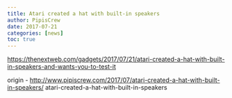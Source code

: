 ```yaml
---
title: Atari created a hat with built-in speakers
author: PipisCrew
date: 2017-07-21
categories: [news]
toc: true
---
```


https://thenextweb.com/gadgets/2017/07/21/atari-created-a-hat-with-built-in-speakers-and-wants-you-to-test-it

origin - http://www.pipiscrew.com/2017/07/atari-created-a-hat-with-built-in-speakers/ atari-created-a-hat-with-built-in-speakers